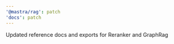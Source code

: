 ```yaml
---
'@mastra/rag': patch
'docs': patch
---
```


Updated reference docs and exports for Reranker and GraphRag
